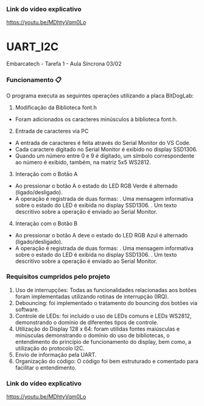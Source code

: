 ### Link do vídeo explicativo
https://youtu.be/MDhtyVqm0Lo

# UART_I2C
Embarcatech - Tarefa 1 - Aula Síncrona 03/02

### Funcionamento 📋
O programa executa as seguintes operações utilizando a placa BitDogLab:
1. Modificação da Biblioteca font.h
- Foram adicionados os caracteres minúsculos à biblioteca font.h.
2. Entrada de caracteres via PC
- A entrada de caracteres é feita através do Serial Monitor do VS Code.
- Cada caractere digitado no Serial Monitor é exibido no display SSD1306.
- Quando um número entre 0 e 9 é digitado, um símbolo correspondente ao número é exibido, também, na matriz 5x5 WS2812.
3. Interação com o Botão A
- Ao pressionar o botão A o estado do LED RGB Verde é alternado (ligado/desligado).
- A operação é registrada de duas formas:
. Uma mensagem informativa sobre o estado do LED é exibida no display SSD1306.
. Um texto descritivo sobre a operação é enviado ao Serial Monitor.
4. Interação com o Botão B
- Ao pressionar o botão A deve o estado do LED RGB Azul é alternado (ligado/desligado).
- A operação é registrada de duas formas:
. Uma mensagem informativa sobre o estado do LED é exibida no display SSD1306.
. Um texto descritivo sobre a operação é enviado ao Serial Monitor.

### Requisitos cumpridos pelo projeto
1. Uso de interrupções: Todas as funcionalidades relacionadas aos botões foram implementadas utilizando rotinas de interrupção (IRQ).
2. Debouncing: foi implementado o tratamento do bouncing dos botões via software.
3. Controle de LEDs: foi incluído o uso de LEDs comuns e LEDs WS2812, demonstrando o
domínio de diferentes tipos de controle.
4. Utilização do Display 128 x 64: foram utilidas fontes maiúsculas e minúsculas demonstrando o domínio do uso de bibliotecas, o entendimento do princípio de funcionamento do display, bem como, a utilização do protocolo I2C.
5. Envio de informação pela UART.
6. Organização do código: O código foi bem estruturado e comentado para facilitar o entendimento.

### Link do vídeo explicativo
https://youtu.be/MDhtyVqm0Lo